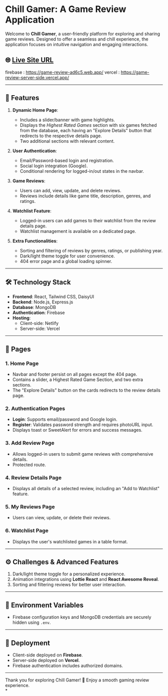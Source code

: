 # Chill Gamer: A Game Review Application  

Welcome to **Chill Gamer**, a user-friendly platform for exploring and sharing game reviews. Designed to offer a seamless and chill experience, the application focuses on intuitive navigation and engaging interactions.  

## 🌐 [Live Site URL](#)  

firebase : https://game-review-ad6c5.web.app/
vercel : https://game-review-server-side.vercel.app/

---

## 🚀 Features  

1. **Dynamic Home Page**:  
   - Includes a slider/banner with game highlights.  
   - Displays the *Highest Rated Games* section with six games fetched from the database, each having an "Explore Details" button that redirects to the respective details page.  
   - Two additional sections with relevant content.  

2. **User Authentication**:  
   - Email/Password-based login and registration.  
   - Social login integration (Google).  
   - Conditional rendering for logged-in/out states in the navbar.  

3. **Game Reviews**:  
   - Users can add, view, update, and delete reviews.  
   - Reviews include details like game title, description, genres, and ratings.  

4. **Watchlist Feature**:  
   - Logged-in users can add games to their watchlist from the review details page.  
   - Watchlist management is available on a dedicated page.  

5. **Extra Functionalities**:  
   - Sorting and filtering of reviews by genres, ratings, or publishing year.  
   - Dark/light theme toggle for user convenience.  
   - 404 error page and a global loading spinner.  

---

## 🛠️ Technology Stack  

- **Frontend**: React, Tailwind CSS, DaisyUI  
- **Backend**: Node.js, Express.js  
- **Database**: MongoDB  
- **Authentication**: Firebase  
- **Hosting**:  
  - Client-side: Netlify  
  - Server-side: Vercel  

---

## 📖 Pages  

### 1. **Home Page**  
- Navbar and footer persist on all pages except the 404 page.  
- Contains a slider, a Highest Rated Game Section, and two extra sections.  
- The "Explore Details" button on the cards redirects to the review details page.  

### 2. **Authentication Pages**  
- **Login**: Supports email/password and Google login.  
- **Register**: Validates password strength and requires photoURL input.  
- Displays toast or SweetAlert for errors and success messages.  

### 3. **Add Review Page**  
- Allows logged-in users to submit game reviews with comprehensive details.  
- Protected route.  

### 4. **Review Details Page**  
- Displays all details of a selected review, including an "Add to Watchlist" feature.  

### 5. **My Reviews Page**  
- Users can view, update, or delete their reviews.  

### 6. **Watchlist Page**  
- Displays the user's watchlisted games in a table format.  

---

## ⚙️ Challenges & Advanced Features  

1. Dark/light theme toggle for a personalized experience.  
2. Animation integrations using **Lottie React** and **React Awesome Reveal**.  
3. Sorting and filtering reviews for better user interaction.  

---

## 📝 Environment Variables  

- Firebase configuration keys and MongoDB credentials are securely hidden using `.env`.  

---

## 📂 Deployment  

- Client-side deployed on **Firebase**.  
- Server-side deployed on **Vercel**.  
- Firebase authentication includes authorized domains.  

---  

Thank you for exploring Chill Gamer! 🚀 Enjoy a smooth gaming review experience.  
* 